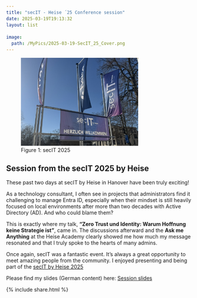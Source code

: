```yaml
---
title: "secIT - Heise ´25 Conference session"
date: 2025-03-19T19:13:32
layout: list

image:
  path: /MyPics/2025-03-19-SecIT_25_Cover.png
---
```


<figure>
  <img src="/MyPics/2025-03-19-SecIT_25_Cover.png" style="width:75%">
  <figcaption>Figure 1: secIT 2025</figcaption>
</figure>

## Session from the secIT 2025 by Heise

These past two days at secIT by Heise in Hanover have been truly exciting!

As a technology consultant, I often see in projects that administrators find it challenging to manage Entra ID, especially when their mindset is still heavily focused on local environments after more than two decades with Active Directory (AD). And who could blame them?

This is exactly where my talk, **“Zero Trust und Identity: Warum Hoffnung keine Strategie ist”**, came in. The discussions afterward and the **Ask me Anything** at the Heise Academy clearly showed me how much my message resonated and that I truly spoke to the hearts of many admins.

Once again, secIT was a fantastic event. It’s always a great opportunity to meet amazing people from the community.
I enjoyed presenting and being part of the [secIT by Heise 2025](https://secit-heise.de/)

Please find my slides (German content)  here: [Session slides](/MySlides/20250319_SecIT_2.0.pdf)

{% include  share.html %}
